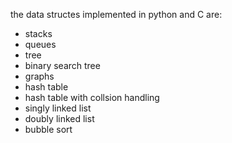 the data structes implemented in python and C are:
- stacks
- queues
- tree
- binary search tree
- graphs
- hash table
- hash table with collsion handling
- singly linked list
- doubly linked list
- bubble sort
